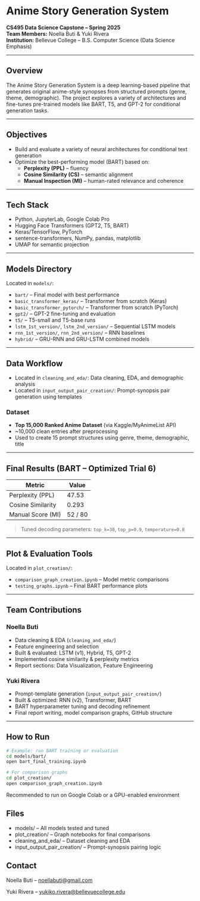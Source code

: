 # Anime Story Generation System

**CS495 Data Science Capstone – Spring 2025**  
**Team Members:** Noella Buti & Yuki Rivera  
**Institution:** Bellevue College – B.S. Computer Science (Data Science Emphasis)

---

## Overview

The Anime Story Generation System is a deep learning-based pipeline that generates original anime-style synopses from structured prompts (genre, theme, demographic). The project explores a variety of architectures and fine-tunes pre-trained models like BART, T5, and GPT-2 for conditional generation tasks.

---

## Objectives

- Build and evaluate a variety of neural architectures for conditional text generation
- Optimize the best-performing model (BART) based on:
  - **Perplexity (PPL)** – fluency
  - **Cosine Similarity (CS)** – semantic alignment
  - **Manual Inspection (MI)** – human-rated relevance and coherence

---

## Tech Stack

- Python, JupyterLab, Google Colab Pro  
- Hugging Face Transformers (GPT2, T5, BART)  
- Keras/TensorFlow, PyTorch  
- sentence-transformers, NumPy, pandas, matplotlib  
- UMAP for semantic projection  

---

## Models Directory

Located in `models/`:

- `bart/` – Final model with best performance  
- `basic_transformer_keras/` – Transformer from scratch (Keras)  
- `basic_transformer_pytorch/` – Transformer from scratch (PyTorch)  
- `gpt2/` – GPT-2 fine-tuning and evaluation  
- `t5/` – T5-small and T5-base runs  
- `lstm_1st_version/`, `lstm_2nd_version/` – Sequential LSTM models  
- `rnn_1st_version/`, `rnn_2nd_version/` – RNN baselines  
- `hybrid/` – GRU-RNN and GRU-LSTM combined models  

---

## Data Workflow

- Located in `cleaning_and_eda/`: Data cleaning, EDA, and demographic analysis  
- Located in `input_output_pair_creation/`: Prompt-synopsis pair generation using templates  

### Dataset

- **Top 15,000 Ranked Anime Dataset** (via Kaggle/MyAnimeList API)  
- ~10,000 clean entries after preprocessing  
- Used to create 15 prompt structures using genre, theme, demographic, title  

---

## Final Results (BART – Optimized Trial 6)

| Metric              | Value     |
|---------------------|-----------|
| Perplexity (PPL)    | 47.53     |
| Cosine Similarity   | 0.293     |
| Manual Score (MI)   | 52 / 80   |

> Tuned decoding parameters: `top_k=30`, `top_p=0.9`, `temperature=0.8`

---

## Plot & Evaluation Tools

Located in `plot_creation/`:

- `comparison_graph_creation.ipynb` – Model metric comparisons  
- `testing_graphs.ipynb` – Final BART performance plots  

---

## Team Contributions

### Noella Buti  
- Data cleaning & EDA (`cleaning_and_eda/`)  
- Feature engineering and selection  
- Built & evaluated: LSTM (v1), Hybrid, T5, GPT-2  
- Implemented cosine similarity & perplexity metrics  
- Report sections: Data Visualization, Feature Engineering  

### Yuki Rivera  
- Prompt-template generation (`input_output_pair_creation/`)  
- Built & optimized: RNN (v2), Transformer, BART  
- BART hyperparameter tuning and decoding refinement  
- Final report writing, model comparison graphs, GitHub structure  

---

## How to Run

```bash
# Example: run BART training or evaluation
cd models/bart/
open bart_final_training.ipynb

# For comparison graphs
cd plot_creation/
open comparison_graph_creation.ipynb
```
Recommended to run on Google Colab or a GPU-enabled environment

## Files

- models/ – All models tested and tuned
- plot_creation/ – Graph notebooks for final comparisons
- cleaning_and_eda/ – Dataset cleaning and EDA
- input_output_pair_creation/ – Prompt-synopsis pairing logic

## Contact

Noella Buti – noellabuti@gmail.com

Yuki Rivera – yukiko.rivera@bellevuecollege.edu
